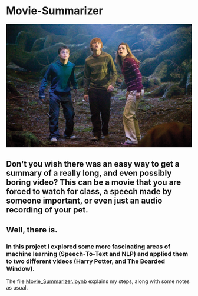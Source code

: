 # Movie-Summarizer


  
 ![Emma](https://github.com/Shaier/Movie-Summarizer/blob/master/emma-watson-08.jpg) 
 
  ## Don't you wish there was an easy way to get a summary of a really long, and even possibly boring video? This can be a movie that you are forced to watch for class, a speech made by someone important, or even just an audio recording of your pet. 
  ## Well, there is.
  
### In this project I explored some more fascinating areas of machine learning (Speech-To-Text and NLP) and applied them to two different videos (Harry Potter, and The Boarded Window). 
 
The file [Movie_Summarizer.ipynb](https://github.com/Shaier/Movie-Summarizer/blob/master/Movie_Summarizer.ipynb) explains my steps, along with some notes as usual.
